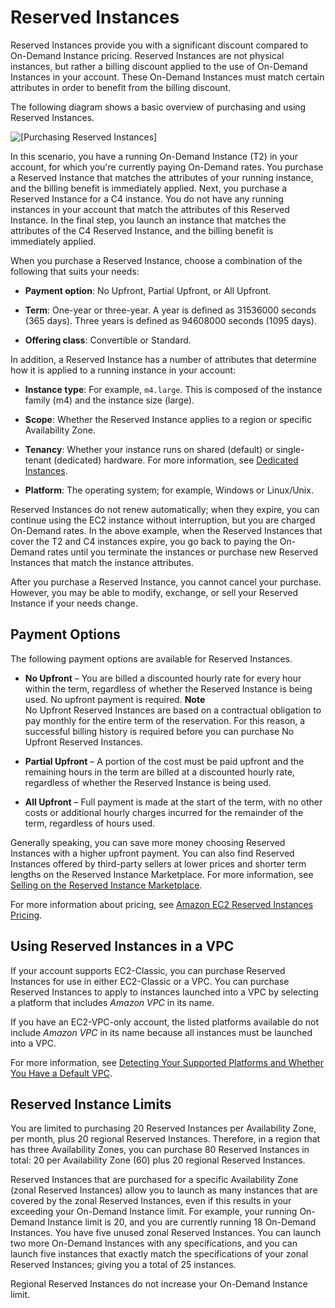 # Reserved Instances<a name="ec2-reserved-instances"></a>

Reserved Instances provide you with a significant discount compared to On\-Demand Instance pricing\. Reserved Instances are not physical instances, but rather a billing discount applied to the use of On\-Demand Instances in your account\. These On\-Demand Instances must match certain attributes in order to benefit from the billing discount\.

The following diagram shows a basic overview of purchasing and using Reserved Instances\. 

![\[Purchasing Reserved Instances\]](http://docs.aws.amazon.com/AWSEC2/latest/WindowsGuide/images/ri-basics.png)

In this scenario, you have a running On\-Demand Instance \(T2\) in your account, for which you're currently paying On\-Demand rates\. You purchase a Reserved Instance that matches the attributes of your running instance, and the billing benefit is immediately applied\. Next, you purchase a Reserved Instance for a C4 instance\. You do not have any running instances in your account that match the attributes of this Reserved Instance\. In the final step, you launch an instance that matches the attributes of the C4 Reserved Instance, and the billing benefit is immediately applied\.

When you purchase a Reserved Instance, choose a combination of the following that suits your needs:

+ **Payment option**: No Upfront, Partial Upfront, or All Upfront\.

+ **Term**: One\-year or three\-year\. A year is defined as 31536000 seconds \(365 days\)\. Three years is defined as 94608000 seconds \(1095 days\)\.

+ **Offering class**: Convertible or Standard\.

In addition, a Reserved Instance has a number of attributes that determine how it is applied to a running instance in your account:

+ **Instance type**: For example, `m4.large`\. This is composed of the instance family \(m4\) and the instance size \(large\)\.

+ **Scope**: Whether the Reserved Instance applies to a region or specific Availability Zone\.

+ **Tenancy**: Whether your instance runs on shared \(default\) or single\-tenant \(dedicated\) hardware\. For more information, see [Dedicated Instances](dedicated-instance.md)\. 

+ **Platform**: The operating system; for example, Windows or Linux/Unix\.

Reserved Instances do not renew automatically; when they expire, you can continue using the EC2 instance without interruption, but you are charged On\-Demand rates\. In the above example, when the Reserved Instances that cover the T2 and C4 instances expire, you go back to paying the On\-Demand rates until you terminate the instances or purchase new Reserved Instances that match the instance attributes\.

After you purchase a Reserved Instance, you cannot cancel your purchase\. However, you may be able to modify, exchange, or sell your Reserved Instance if your needs change\.

## Payment Options<a name="ri-payment-options"></a>

The following payment options are available for Reserved Instances\.

+ **No Upfront** – You are billed a discounted hourly rate for every hour within the term, regardless of whether the Reserved Instance is being used\. No upfront payment is required\.
**Note**  
No Upfront Reserved Instances are based on a contractual obligation to pay monthly for the entire term of the reservation\. For this reason, a successful billing history is required before you can purchase No Upfront Reserved Instances\.

+ **Partial Upfront** – A portion of the cost must be paid upfront and the remaining hours in the term are billed at a discounted hourly rate, regardless of whether the Reserved Instance is being used\.

+ **All Upfront** – Full payment is made at the start of the term, with no other costs or additional hourly charges incurred for the remainder of the term, regardless of hours used\.

Generally speaking, you can save more money choosing Reserved Instances with a higher upfront payment\. You can also find Reserved Instances offered by third\-party sellers at lower prices and shorter term lengths on the Reserved Instance Marketplace\. For more information, see [Selling on the Reserved Instance Marketplace](ri-market-general.md)\. 

For more information about pricing, see [Amazon EC2 Reserved Instances Pricing](https://aws.amazon.com//ec2/pricing/reserved-instances/pricing/)\.

## Using Reserved Instances in a VPC<a name="reserved-instances-vpc"></a>

If your account supports EC2\-Classic, you can purchase Reserved Instances for use in either EC2\-Classic or a VPC\. You can purchase Reserved Instances to apply to instances launched into a VPC by selecting a platform that includes *Amazon VPC* in its name\. 

If you have an EC2\-VPC\-only account, the listed platforms available do not include *Amazon VPC* in its name because all instances must be launched into a VPC\.

For more information, see [Detecting Your Supported Platforms and Whether You Have a Default VPC](http://docs.aws.amazon.com/AmazonVPC/latest/UserGuide/default-vpc.html#detecting-platform)\. 

## Reserved Instance Limits<a name="ri-limits"></a>

You are limited to purchasing 20 Reserved Instances per Availability Zone, per month, plus 20 regional Reserved Instances\. Therefore, in a region that has three Availability Zones, you can purchase 80 Reserved Instances in total: 20 per Availability Zone \(60\) plus 20 regional Reserved Instances\.

Reserved Instances that are purchased for a specific Availability Zone \(zonal Reserved Instances\) allow you to launch as many instances that are covered by the zonal Reserved Instances, even if this results in your exceeding your On\-Demand Instance limit\. For example, your running On\-Demand Instance limit is 20, and you are currently running 18 On\-Demand Instances\. You have five unused zonal Reserved Instances\. You can launch two more On\-Demand Instances with any specifications, and you can launch five instances that exactly match the specifications of your zonal Reserved Instances; giving you a total of 25 instances\.

Regional Reserved Instances do not increase your On\-Demand Instance limit\.